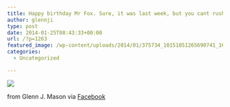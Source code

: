 ```yaml
---
title: Happy birthday Mr Fox. Sure, it was last week, but you cant rush a good ale.
author: glennji
type: post
date: 2014-01-25T08:43:33+00:00
url: /?p=1263
featured_image: /wp-content/uploads/2014/01/375734_10151851265690741_1675683391_n.jpg
categories:
  - Uncategorized

---
```

<div>
  <img src='/wp-content/uploads/2014/01/375734_10151851265690741_1675683391_n.jpg' style='max-width:600px;' /></p> 
  
  <div>
    from Glenn J. Mason via <a href="http://ift.tt/KTOe6x">Facebook</a>
  </div>
</div>
